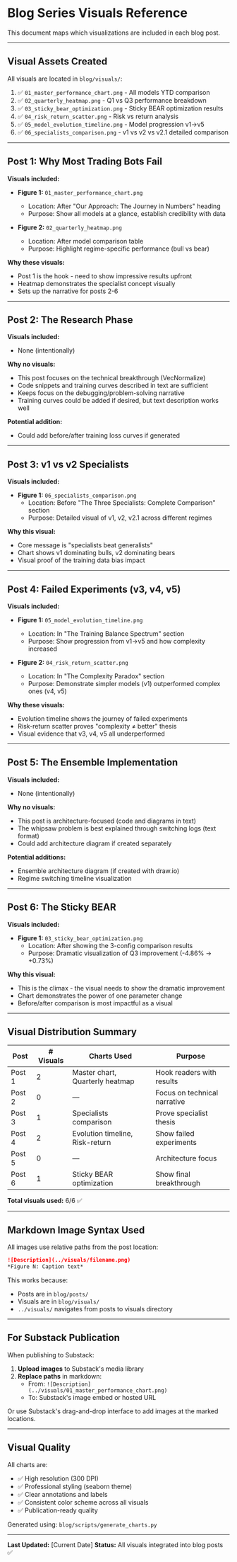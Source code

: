 # Blog Series Visuals Reference

This document maps which visualizations are included in each blog post.

---

## Visual Assets Created

All visuals are located in `blog/visuals/`:

1. ✅ `01_master_performance_chart.png` - All models YTD comparison
2. ✅ `02_quarterly_heatmap.png` - Q1 vs Q3 performance breakdown
3. ✅ `03_sticky_bear_optimization.png` - Sticky BEAR optimization results
4. ✅ `04_risk_return_scatter.png` - Risk vs return analysis
5. ✅ `05_model_evolution_timeline.png` - Model progression v1→v5
6. ✅ `06_specialists_comparison.png` - v1 vs v2 vs v2.1 detailed comparison

---

## Post 1: Why Most Trading Bots Fail

**Visuals included:**
- **Figure 1:** `01_master_performance_chart.png`
  - Location: After "Our Approach: The Journey in Numbers" heading
  - Purpose: Show all models at a glance, establish credibility with data

- **Figure 2:** `02_quarterly_heatmap.png`
  - Location: After model comparison table
  - Purpose: Highlight regime-specific performance (bull vs bear)

**Why these visuals:**
- Post 1 is the hook - need to show impressive results upfront
- Heatmap demonstrates the specialist concept visually
- Sets up the narrative for posts 2-6

---

## Post 2: The Research Phase

**Visuals included:**
- None (intentionally)

**Why no visuals:**
- This post focuses on the technical breakthrough (VecNormalize)
- Code snippets and training curves described in text are sufficient
- Keeps focus on the debugging/problem-solving narrative
- Training curves could be added if desired, but text description works well

**Potential addition:**
- Could add before/after training loss curves if generated

---

## Post 3: v1 vs v2 Specialists

**Visuals included:**
- **Figure 1:** `06_specialists_comparison.png`
  - Location: Before "The Three Specialists: Complete Comparison" section
  - Purpose: Detailed visual of v1, v2, v2.1 across different regimes

**Why this visual:**
- Core message is "specialists beat generalists"
- Chart shows v1 dominating bulls, v2 dominating bears
- Visual proof of the training data bias impact

---

## Post 4: Failed Experiments (v3, v4, v5)

**Visuals included:**
- **Figure 1:** `05_model_evolution_timeline.png`
  - Location: In "The Training Balance Spectrum" section
  - Purpose: Show progression from v1→v5 and how complexity increased

- **Figure 2:** `04_risk_return_scatter.png`
  - Location: In "The Complexity Paradox" section
  - Purpose: Demonstrate simpler models (v1) outperformed complex ones (v4, v5)

**Why these visuals:**
- Evolution timeline shows the journey of failed experiments
- Risk-return scatter proves "complexity ≠ better" thesis
- Visual evidence that v3, v4, v5 all underperformed

---

## Post 5: The Ensemble Implementation

**Visuals included:**
- None (intentionally)

**Why no visuals:**
- This post is architecture-focused (code and diagrams in text)
- The whipsaw problem is best explained through switching logs (text format)
- Could add architecture diagram if created separately

**Potential additions:**
- Ensemble architecture diagram (if created with draw.io)
- Regime switching timeline visualization

---

## Post 6: The Sticky BEAR

**Visuals included:**
- **Figure 1:** `03_sticky_bear_optimization.png`
  - Location: After showing the 3-config comparison results
  - Purpose: Dramatic visualization of Q3 improvement (-4.86% → +0.73%)

**Why this visual:**
- This is the climax - the visual needs to show the dramatic improvement
- Chart demonstrates the power of one parameter change
- Before/after comparison is most impactful as a visual

---

## Visual Distribution Summary

| Post | # Visuals | Charts Used | Purpose |
|------|-----------|-------------|---------|
| Post 1 | 2 | Master chart, Quarterly heatmap | Hook readers with results |
| Post 2 | 0 | — | Focus on technical narrative |
| Post 3 | 1 | Specialists comparison | Prove specialist thesis |
| Post 4 | 2 | Evolution timeline, Risk-return | Show failed experiments |
| Post 5 | 0 | — | Architecture focus |
| Post 6 | 1 | Sticky BEAR optimization | Show final breakthrough |

**Total visuals used:** 6/6 ✅

---

## Markdown Image Syntax Used

All images use relative paths from the post location:

```markdown
![Description](../visuals/filename.png)
*Figure N: Caption text*
```

This works because:
- Posts are in `blog/posts/`
- Visuals are in `blog/visuals/`
- `../visuals/` navigates from posts to visuals directory

---

## For Substack Publication

When publishing to Substack:

1. **Upload images** to Substack's media library
2. **Replace paths** in markdown:
   - From: `![Description](../visuals/01_master_performance_chart.png)`
   - To: Substack's image embed or hosted URL

Or use Substack's drag-and-drop interface to add images at the marked locations.

---

## Visual Quality

All charts are:
- ✅ High resolution (300 DPI)
- ✅ Professional styling (seaborn theme)
- ✅ Clear annotations and labels
- ✅ Consistent color scheme across all visuals
- ✅ Publication-ready quality

Generated using: `blog/scripts/generate_charts.py`

---

**Last Updated:** [Current Date]
**Status:** All visuals integrated into blog posts ✅
